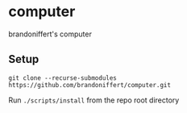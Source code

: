 # computer

brandoniffert's computer

## Setup

`git clone --recurse-submodules https://github.com/brandoniffert/computer.git`

Run `./scripts/install` from the repo root directory
